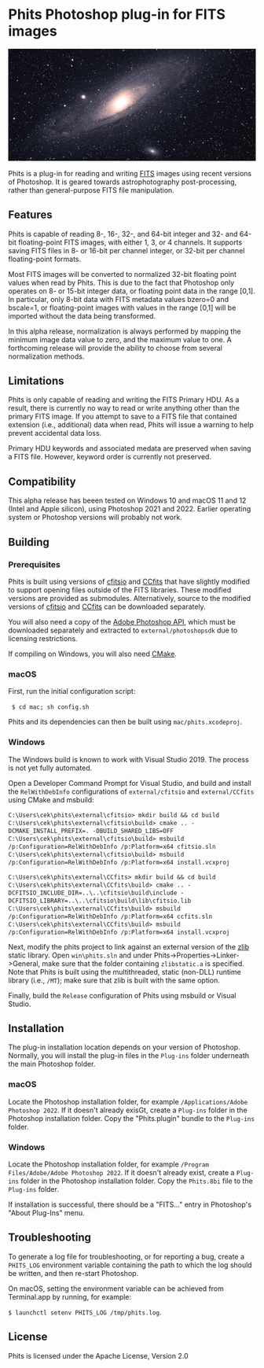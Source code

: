 # Phits Photoshop plug-in for FITS images

![M31](images/m31.png)

Phits is a plug-in for reading and writing [FITS](https://en.wikipedia.org/wiki/FITS) images using recent versions of Photoshop.
It is geared towards astrophotography post-processing, rather than general-purpose FITS file manipulation.

## Features ##

Phits is capable of reading 8-, 16-, 32-, and 64-bit integer and 32- and 64-bit floating-point FITS images, with either 1, 3, or 4
channels. It supports saving FITS files in 8- or 16-bit per channel integer, or 32-bit per channel floating-point formats.

Most FITS images will be converted to normalized 32-bit floating point values when read by Phits. This is due to the fact that
Photoshop only operates on 8- or 15-bit integer data, or floating point data in the range [0,1]. In particular, only 8-bit data with
FITS metadata values bzero=0 and bscale=1, or floating-point images with values in the range [0,1] will be imported without the
data being transformed.

In this alpha release, normalization is always performed by mapping the minimum image data value to zero, and the maximum value to one.
A forthcoming release will provide the ability to choose from several normalization methods.

## Limitations ##

Phits is only capable of reading and writing the FITS Primary HDU. As a result, there is currently no way to read or write anything
other than the primary FITS image. If you attempt to save to a FITS file that contained extension (i.e., additional) data when read,
Phits will issue a warning to help prevent accidental data loss.

Primary HDU keywords and associated medata are preserved when saving a FITS file. However, keyword order is currently not preserved.

## Compatibility ##

This alpha release has beeen tested on Windows 10 and macOS 11 and 12 (Intel and Apple silicon), using Photoshop 2021 and 2022.
Earlier operating system or Photoshop versions will probably not work.

## Building ##

### Prerequisites ###

Phits is built using versions of
[cfitsio]( https://heasarc.gsfc.nasa.gov/fitsio/)
and
[CCfits](https://heasarc.gsfc.nasa.gov/fitsio/CCfits)
that have slightly modified to support opening files outside of the FITS libraries. These modified versions are provided as
submodules. Alternatively, source to the modified versions of [cfitsio](https://github.com/cek/cfitsio) and
[CCfits](http://github.com/cek/CCfits) can be downloaded separately.

You will also need a copy of the [Adobe Photoshop API](https://www.adobe.io/photoshop/api/), which must be downloaded separately
and extracted to `external/photoshopsdk` due to licensing restrictions.

If compiling on Windows, you will also need [CMake](https://cmake.org).

### macOS ###

First, run the initial configuration script:

``` $ cd mac; sh config.sh```

Phits and its dependencies can then be built using `mac/phits.xcodeproj`.

### Windows ###

The Windows build is known to work with Visual Studio 2019. The process is not yet fully automated.

Open a Developer Command Prompt for Visual Studio, and build and install the `RelWithDebInfo` configurations of `external/cfitsio` and
`external/CCfits` using CMake and msbuild:

```
C:\Users\cek\phits\external\cfitsio> mkdir build && cd build
C:\Users\cek\phits\external\cfitsio\build> cmake .. -DCMAKE_INSTALL_PREFIX=. -DBUILD_SHARED_LIBS=OFF
C:\Users\cek\phits\external\cfitsio\build> msbuild /p:Configuration=RelWithDebInfo /p:Platform=x64 cfitsio.sln
C:\Users\cek\phits\external\cfitsio\build> msbuild /p:Configuration=RelWithDebInfo /p:Platform=x64 install.vcxproj
```

```
C:\Users\cek\phits\external\CCfits> mkdir build && cd build
C:\Users\cek\phits\external\CCfits\build> cmake .. -DCFITSIO_INCLUDE_DIR=..\..\cfitsio\build\include -DCFITSIO_LIBRARY=..\..\cfitsio\build\lib\cfitsio.lib
C:\Users\cek\phits\external\CCfits\build> msbuild /p:Configuration=RelWithDebInfo /p:Platform=x64 ccfits.sln
C:\Users\cek\phits\external\CCfits\build> msbuild /p:Configuration=RelWithDebInfo /p:Platform=x64 install.vcxproj
```

Next, modify the phits project to link against an external version of the [zlib](https://zlib.net) static library.
Open `win\phits.sln` and under Phits->Properties->Linker->General, make sure that the folder containing
`zlibstatic.a` is specified. Note that Phits is built using the multithreaded, static (non-DLL) runtime
library (i.e., `/MT`); make sure that zlib is built with the same option.

Finally, build the `Release` configuration of Phits using msbuild or Visual Studio.

## Installation ##

The plug-in installation location depends on your version of Photoshop. Normally, you will install the plug-in files in the
`Plug-ins` folder underneath the main Photoshop folder.

### macOS ###

Locate the Photoshop installation folder, for example `/Applications/Adobe Photoshop 2022`.
If it doesn't already exisGt, create a `Plug-ins` folder in the Photoshop installation folder.
Copy the "Phits.plugin" bundle to the `Plug-ins` folder.

### Windows ###

Locate the Photoshop installation folder, for example `/Program Files/Adobe/Adobe Photoshop 2022`.
If it doesn't already exist, create a `Plug-ins` folder in the Photoshop installation folder.
Copy the `Phits.8bi` file to the `Plug-ins` folder.

If installation is successful, there should be a "FITS..." entry in Photoshop's "About Plug-Ins" menu.

## Troubleshooting ##

To generate a log file for troubleshooting, or for reporting a bug, create a `PHITS_LOG` environment variable containing the
path to which the log should be written, and then re-start Photoshop.

On macOS, setting the environment variable can be achieved from Terminal.app by running, for example:

```$ launchctl setenv PHITS_LOG /tmp/phits.log```.

## License ##

Phits is licensed under the Apache License, Version 2.0
